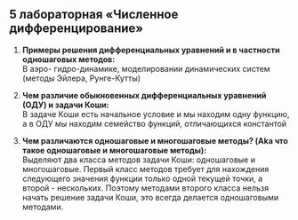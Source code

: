 ## 5 лабораторная «Численное дифференцирование»

1) **Примеры решения дифференциальных уравнений и в частности одношаговых методов:** <br>
В аэро- гидро-динамике, моделировании динамических систем (методы Эйлера, Рунге-Кутты)

2) **Чем различие обыкновенных дифференциальных уравнений (ОДУ) и задачи Коши:** <br>
В задаче Коши есть начальное условие и мы находим одну функцию, а в ОДУ мы находим семейство функций, отличающихся константой

3) **Чем различаются одношаговые и многошаговые методы? (Aka что такое одношаговые и многошаговые методы):** <br>
Выделяют два класса методов задачи Коши: одношаговые и многошаговые. Первый класс методов требует для нахождения следующего значения функции только одной текущей точки, а второй - нескольких. 
Поэтому методами второго класса нельзя начать решение задачи Коши, это всегда делается одношаговыми методами.
